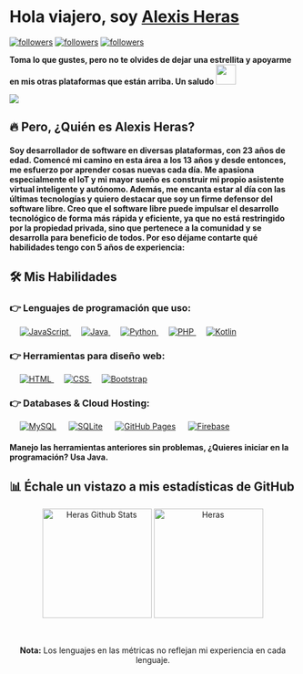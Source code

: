 <p align="left">
  <h1 align="left">Hola viajero, soy <a href="https://github.com/HerasAl">Alexis Heras</a></h1>
</p>
<p align="left">
  <a href="https://twitter.com/XlexHeras" target="_blank"><img alt="followers" title="Sígueme en Twitter" src="https://img.shields.io/twitter/follow/XlexHeras?color=55960c&label=Seguidores&logo=twitter&logoColor=white&style=for-the-badge"/></a>
  <a href="https://github.com/HerasAl"><img alt="followers" title="Sígueme en Github" src="https://img.shields.io/github/followers/HerasAl?color=236ad3&style=for-the-badge&logo=github&label=Seguidores"/></a>
  <a href="https://www.facebook.com/HerasAlexis"><img alt="followers" title="Estoy en Facebook" src="https://img.shields.io/badge/facebook-HerasAl?color=236ad3&style=for-the-badge"/></a>
</p>
<div align="left">
  <p>
    <strong>Toma lo que gustes, pero no te olvides de dejar una estrellita y apoyarme en mis otras plataformas que están arriba. Un saludo</strong>
    <img src="https://media.giphy.com/media/hvRJCLFzcasrR4ia7z/giphy.gif" width="35">
  </p>
</div>
<a href="https://www.youtube.com/watch?v=dQw4w9WgXcQ"><img src="https://user-images.githubusercontent.com/73097560/115834477-dbab4500-a447-11eb-908a-139a6edaec5c.gif"></a>

## 🔥 Pero, ¿Quién es Alexis Heras?
<h4 align="left">Soy desarrollador de software en diversas plataformas, con 23 años de edad. Comencé mi camino en esta área a los 13 años y desde entonces, me esfuerzo por aprender cosas nuevas cada día. Me apasiona especialmente el IoT y mi mayor sueño es construir mi propio asistente virtual inteligente y autónomo. Además, me encanta estar al día con las últimas tecnologías y quiero destacar que soy un firme defensor del software libre. Creo que el software libre puede impulsar el desarrollo tecnológico de forma más rápida y eficiente, ya que no está restringido por la propiedad privada, sino que pertenece a la comunidad y se desarrolla para beneficio de todos. Por eso déjame contarte qué habilidades tengo con 5 años de experiencia:</h4>

## 🛠️ Mis Habilidades

### 👉 Lenguajes de programación que uso:

<p align="left"> 
  &emsp; 
  <a href="https://developer.mozilla.org/en-US/docs/Web/JavaScript" target="_blank"> 
    <img alt="JavaScript" src="https://img.shields.io/badge/JavaScript%20-%23F7DF1E.svg?logo=javascript&logoColor=black">
  </a>
  &emsp;
  <a href="https://www.java.com" target="_blank"> 
    <img alt="Java" src="https://img.shields.io/badge/Java-%23007396.svg?logo=java&logoColor=white">
  </a>
  &emsp;
  <a href="https://www.python.org" target="_blank">
    <img alt="Python" src="https://img.shields.io/badge/Python%20-%2314354C.svg?logo=python&logoColor=white">
  </a>
  &emsp;
  <a href="https://www.php.net/">
    <img alt="PHP" src="https://img.shields.io/badge/PHP-%23777BB4.svg?logo=php&logoColor=white"/>
  </a>
  &emsp;
  <a href="[https://kotlinlang.org/](https://kotlinlang.org/)">
    <img alt="Kotlin" src="https://img.shields.io/badge/Kotlin-%237F52FF.svg?logo=kotlin&logoColor=white"/>
  </a>
</p>

### 👉 Herramientas para diseño web:
<p align="left"> 
  &emsp; 
  <a href="https://www.w3.org/html/" target="_blank"> 
    <img alt="HTML" src="https://img.shields.io/badge/HTML5%20-%23E34F26.svg?logo=html5&logoColor=white">
  </a>   
  &emsp;
  <a href="https://www.w3schools.com/css/" target="_blank">
    <img alt="CSS" src="https://img.shields.io/badge/CSS%20-%231572B6.svg?logo=css3&logoColor=white">
  </a> 
  &emsp;
  <a href="https://getbootstrap.com" target="_blank"> 
    <img alt="Bootstrap" src="https://img.shields.io/badge/Bootstrap-%23563D7C.svg?style=flat&logo=bootstrap&logoColor=white"/>
  </a>
</p>

### 👉 Databases & Cloud Hosting:
<p align="left">
  &emsp;
  <a href="https://www.mysql.com/"><img alt="MySQL" src="https://img.shields.io/badge/MySQL-%2300f.svg?style=flat&logo=mysql&logoColor=white"></a>
  &emsp;
  <a href="https://www.sqlite.org/"><img alt="SQLite" src ="https://img.shields.io/badge/sqlite-%2307405e.svg?style=flat&logo=sqlite&logoColor=white"/></a>
  &emsp;
  <a href="https://www.github.com"><img alt="GitHub Pages" src="https://img.shields.io/badge/GitHub%20Pages-%23327FC7.svg?style=flat&logo=github&logoColor=white"></a>
  &emsp;
  <a href="https://firebase.google.com/"><img alt="Firebase" src ="https://img.shields.io/badge/Firebase-%23316192.svg?logo=firebase&logoColor=white"></a>
</p>

<h4 align="left">Manejo las herramientas anteriores sin problemas, ¿Quieres iniciar en la programación? Usa Java.</h4>

## 📊 Échale un vistazo a mis estadísticas de GitHub 

<p align="center">
    <a href="https://github.com/HerasAl/github-readme-stats"><img alt="Heras Github Stats" src="https://github-readme-stats.vercel.app/api?username=HerasAl&show_icons=true&count_private=true&theme=algolia" height="192px"/></a>
    <img src="https://github-readme-stats.vercel.app/api/top-langs?username=HerasAl&show_icons=true&locale=es&layout=compact&theme=algolia" alt="Heras" height="192px"/>
</p>
<br>
<p align="center">
    <b>Nota:</b> Los lenguajes en las métricas no reflejan mi experiencia en cada lenguaje.
</p>
